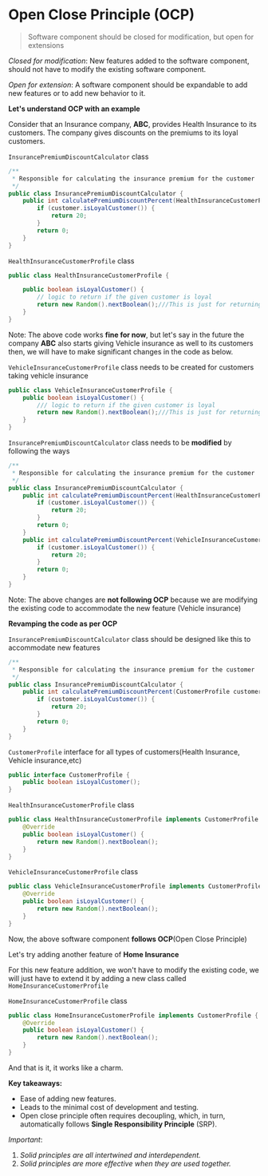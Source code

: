 # Open Close Principle (OCP)

> Software component should be closed for modification, but open for extensions

*Closed for modification*:
New features added to the software component, should not have to modify the existing software component.

*Open for extension*:
A software component should be expandable to add new features or to add new behavior to it.


**Let's understand OCP with an example**

Consider that an Insurance company, **ABC**, provides Health Insurance to its customers.
The company gives discounts on the premiums to its loyal customers.

`InsurancePremiumDiscountCalculator` class

```java
/**
 * Responsible for calculating the insurance premium for the customer
 */
public class InsurancePremiumDiscountCalculator {
    public int calculatePremiumDiscountPercent(HealthInsuranceCustomerProfile customer) {
        if (customer.isLoyalCustomer()) {
            return 20;
        }
        return 0;
    }
}
```
`HealthInsuranceCustomerProfile` class
```java
public class HealthInsuranceCustomerProfile {

    public boolean isLoyalCustomer() {
        // logic to return if the given customer is loyal
        return new Random().nextBoolean();///This is just for returning true or false randomly
    }
}
```
Note: The above code works **fine for now**, but let's say in the future the company **ABC** also starts giving Vehicle insurance as well to its customers then, we will have to make significant changes in the code as below.

`VehicleInsuranceCustomerProfile` class needs to be created for customers taking vehicle insurance

```java
public class VehicleInsuranceCustomerProfile {
    public boolean isLoyalCustomer() {
        /// logic to return if the given customer is loyal
        return new Random().nextBoolean();///This is just for returning true or false randomly
    }
}
```
`InsurancePremiumDiscountCalculator` class needs to be **modified** by following the ways
```java
/**
 * Responsible for calculating the insurance premium for the customer
 */
public class InsurancePremiumDiscountCalculator {
    public int calculatePremiumDiscountPercent(HealthInsuranceCustomerProfile customer) {
        if (customer.isLoyalCustomer()) {
            return 20;
        }
        return 0;
    }
    public int calculatePremiumDiscountPercent(VehicleInsuranceCustomerProfile customer) {
        if (customer.isLoyalCustomer()) {
            return 20;
        }
        return 0;
    }
}
```
Note: The above changes are **not following OCP** because we are modifying the existing code to accommodate the new feature (Vehicle insurance)

**Revamping the code as per OCP**

`InsurancePremiumDiscountCalculator` class should be designed like this to accommodate new features

```java
/**
 * Responsible for calculating the insurance premium for the customer
 */
public class InsurancePremiumDiscountCalculator {
    public int calculatePremiumDiscountPercent(CustomerProfile customer) {
        if (customer.isLoyalCustomer()) {
            return 20;
        }
        return 0;
    }
}
```
`CustomerProfile` interface for all types of customers(Health Insurance, Vehicle insurance,etc)
```java
public interface CustomerProfile {
    public boolean isLoyalCustomer(); 
}
```
`HealthInsuranceCustomerProfile` class
```java
public class HealthInsuranceCustomerProfile implements CustomerProfile {
    @Override
    public boolean isLoyalCustomer() {
        return new Random().nextBoolean();
    }
}
```

`VehicleInsuranceCustomerProfile` class 

```java
public class VehicleInsuranceCustomerProfile implements CustomerProfile {
    @Override
    public boolean isLoyalCustomer() {
        return new Random().nextBoolean();
    }
}
```
Now, the above software component **follows OCP**(Open Close Principle)

Let's try adding another feature of **Home Insurance**

For this new feature addition, we won't have to modify the existing code, we will just have to extend it by adding a new class called `HomeInsuranceCustomerProfile`

`HomeInsuranceCustomerProfile` class

```java
public class HomeInsuranceCustomerProfile implements CustomerProfile {
    @Override
    public boolean isLoyalCustomer() {
        return new Random().nextBoolean();
    }
}
```
And that is it, it works like a charm.


**Key takeaways:**

- Ease of adding new features.
- Leads to the minimal cost of development and testing.
- Open close principle often requires decoupling, which, in turn, automatically follows **Single Responsibility Principle** (SRP).

_Important_:
1. *Solid principles are all intertwined and interdependent.*
2. *Solid principles are more effective when they are used together.*
